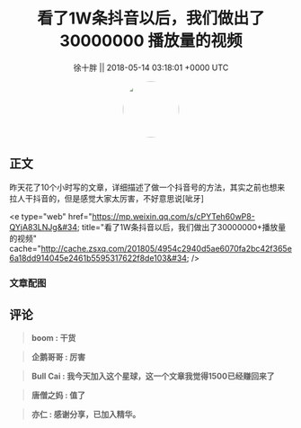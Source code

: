 <h1 align="center">看了1W条抖音以后，我们做出了30000000 播放量的视频</h1>




<p align="center">
    <a>徐十胖 || 2018-05-14 03:18:01 &#43;0000 UTC</a>
</p>

<div align="center">
    <img src="https://images.zsxq.com/FmmqFExzfdspkpT-r6FGpLM-sS2M?e=1590940799&amp;token=kIxbL07-8jAj8w1n4s9zv64FuZZNEATmlU_Vm6zD:wEDb5exa10FzNiMvT7OiPpGC7PI=" width="100" height="100" style="border:1px solid;border-radius:50%; color:#ffffff"/>
</div>




## 正文

<div>
昨天花了10个小时写的文章，详细描述了做一个抖音号的方法，其实之前也想来拉人干抖音的，但是感觉大家太厉害，不好意思说[呲牙]

&lt;e type=&#34;web&#34; href=&#34;https://mp.weixin.qq.com/s/cPYTeh60wP8-QYjA83LNJg&#34; title=&#34;看了1W条抖音以后，我们做出了30000000&#43;播放量的视频&#34; cache=&#34;http://cache.zsxq.com/201805/4954c2940d5ae6070fa2bc42f365e6a18dd914045e2461b5595317622f8de103&#34; /&gt;
</div>

### 文章配图

<div class="image" align="center">

</div>


## 评论

<div align="left">
<div>

<blockquote >
<span> <strong>boom : 干货 </strong></span>
</blockquote>

<blockquote >
<span> <strong>企鹅哥哥 : 厉害 </strong></span>
</blockquote>

<blockquote >
<span> <strong>Bull Cai : 我今天加入这个星球，这一个文章我觉得1500已经赚回来了 </strong></span>
</blockquote>

<blockquote >
<span> <strong>唐僧之妈 : 值了 </strong></span>
</blockquote>

<blockquote >
<span> <strong>亦仁 : 感谢分享，已加入精华。 </strong></span>
</blockquote>

</div>
</div>